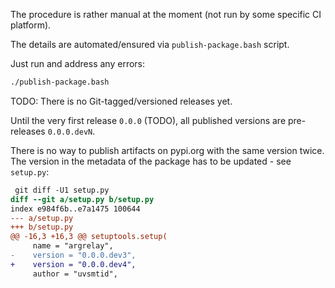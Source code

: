 
The procedure is rather manual at the moment (not run by some specific CI platform).

The details are automated/ensured via `publish-package.bash` script.

Just run and address any errors:

```sh
./publish-package.bash
```

TODO: There is no Git-tagged/versioned releases yet.

Until the very first release `0.0.0` (TODO),
all published versions are pre-releases `0.0.0.devN`.

There is no way to publish artifacts on pypi.org with the same version twice.
The version in the metadata of the package has to be updated - see `setup.py`:

```diff
 git diff -U1 setup.py
diff --git a/setup.py b/setup.py
index e984f6b..e7a1475 100644
--- a/setup.py
+++ b/setup.py
@@ -16,3 +16,3 @@ setuptools.setup(
     name = "argrelay",
-    version = "0.0.0.dev3",
+    version = "0.0.0.dev4",
     author = "uvsmtid",
```

